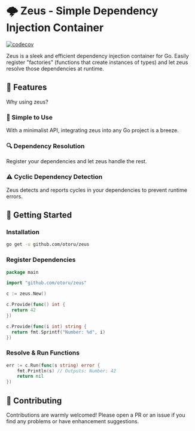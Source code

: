# 🌩 Zeus - Simple Dependency Injection Container

[![codecov](https://codecov.io/gh/Otoru/zeus/graph/badge.svg?token=Yfkyp5NZsY)](https://codecov.io/gh/Otoru/zeus)

Zeus is a sleek and efficient dependency injection container for Go. Easily register "factories" (functions that create instances of types) and let zeus resolve those dependencies at runtime.

## 🌟 Features

Why using zeus?

### 🚀 Simple to Use

With a minimalist API, integrating zeus into any Go project is a breeze.

### 🔍 Dependency Resolution

Register your dependencies and let zeus handle the rest.

### ⚠️ Cyclic Dependency Detection

Zeus detects and reports cycles in your dependencies to prevent runtime errors.

## 🚀 Getting Started

### Installation

```bash
go get -u github.com/otoru/zeus
```

### Register Dependencies

```go
package main

import "github.com/otoru/zeus"

c := zeus.New()

c.Provide(func() int {
  return 42
})

c.Provide(func(i int) string {
  return fmt.Sprintf("Number: %d", i) 
})
```

### Resolve & Run Functions

```go
err := c.Run(func(s string) error {
    fmt.Println(s) // Outputs: Number: 42
    return nil
})
```

## 🤝 Contributing

Contributions are warmly welcomed! Please open a PR or an issue if you find any problems or have enhancement suggestions.
